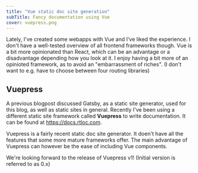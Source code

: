 ```yaml
---
title: "Vue static doc site generation"
subTitle: Fancy documentation using Vue
cover: vuepress.png
---
```


Lately, I've created some webapps with Vue and I've liked the experience. I don't have a well-tested overview of all frontend frameworks though. Vue is a bit more opinionated than React, which can be an advantage or a disadvantage depending how you look at it. I enjoy having a bit more of an opinioted framework, as to avoid an "embarrassment of riches". (I don't want to e.g. have to choose between four routing libraries)

## Vuepress
A previous blogpost discussed Gatsby, as a static site generator, used for this blog, as well as static sites in general. Recently I've been using a different static site framework called **Vuepress** to write documentation. It can be found at https://docs.rtloc.com.

Vuepress is a fairly recent static doc site generator. It doen't have all the features that some more mature frameworks offer. The main advantage of Vuepress can however be the ease of including Vue components.

We're looking forward to the release of Vuepress v1! (Initial version is referred to as 0.x)